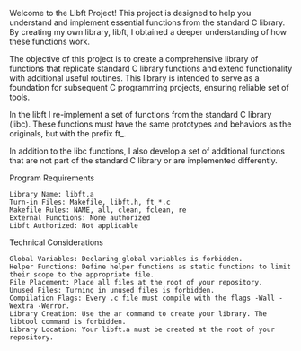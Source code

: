 Welcome to the Libft Project! This project is designed to help you understand and implement essential functions from the standard C library. By creating my own library, libft, I obtained a deeper understanding of how these functions work.

The objective of this project is to create a comprehensive library of functions that replicate standard C library functions and extend functionality with additional useful routines. This library is intended to serve as a foundation for subsequent C programming projects, ensuring reliable set of tools.

In the libft I re-implement a set of functions from the standard C library (libc). These functions must have the same prototypes and behaviors as the originals, but with the prefix ft_. 

In addition to the libc functions, I also develop a set of additional functions that are not part of the standard C library or are implemented differently.

Program Requirements

    Library Name: libft.a
    Turn-in Files: Makefile, libft.h, ft_*.c
    Makefile Rules: NAME, all, clean, fclean, re
    External Functions: None authorized
    Libft Authorized: Not applicable

Technical Considerations

    Global Variables: Declaring global variables is forbidden.
    Helper Functions: Define helper functions as static functions to limit their scope to the appropriate file.
    File Placement: Place all files at the root of your repository.
    Unused Files: Turning in unused files is forbidden.
    Compilation Flags: Every .c file must compile with the flags -Wall -Wextra -Werror.
    Library Creation: Use the ar command to create your library. The libtool command is forbidden.
    Library Location: Your libft.a must be created at the root of your repository.
